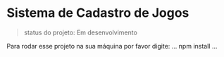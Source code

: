 <h1>Sistema de Cadastro de Jogos</h1>

>status do projeto: Em desenvolvimento

Para rodar esse projeto na sua máquina por favor digite:
...
npm install
...
